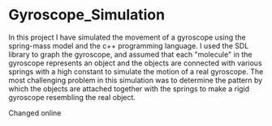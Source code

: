# Gyroscope_Simulation
In this project I have simulated the movement of a gyroscope using the spring-mass model and the c++ programming language. I used the SDL library to graph the gyroscope, and assumed that each "molecule" in the gyroscope represents an object and the objects are connected with various springs with a high constant to simulate the motion of a real gyroscope. The most challenging problem in this simulation was to determine the pattern by which the objects are attached together with the springs to make a rigid gyroscope resembling the real object.

Changed online
